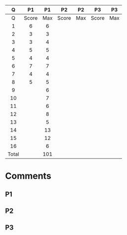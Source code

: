 Q|P1|P1|P2|P2|P3|P3
:---:|:---:|:---:|:---:|:---:|:---:|:---:
Q|Score|Max|Score|Max|Score|Max
1|6|6
2|3|3
3|3|4
4|5|5
5|4|4
6|7|7
7|4|4
8|5|5
9||6
10||7
11||6
12||8
13||5
14||13
15||12
16||6
Total||101

# Comments
## P1
## P2
## P3
